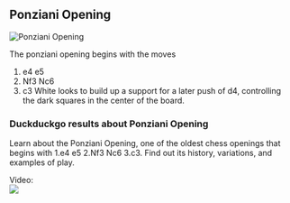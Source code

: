 ## Ponziani Opening

![Ponziani Opening](https://www.thechesswebsite.com/wp-content/uploads/2012/07/ponziani-big.jpg)

The ponziani opening begins with the moves
1. e4 e5
2. Nf3 Nc6
3. c3
White looks to build up a support for a later push of d4, controlling the dark squares in the center of the board.


### Duckduckgo results about Ponziani Opening

Learn about the Ponziani Opening, one of the oldest chess openings that begins with 1.e4 e5 2.Nf3 Nc6 3.c3. Find out its history, variations, and examples of play.

Video:  
[![](https://tse1.mm.bing.net/th?id=OVP.h0XC5h7tY9bNT3hLi-mzQQHgFo&pid=Api)](https://www.youtube.com/watch?v=tqZLFyZbfDk)

